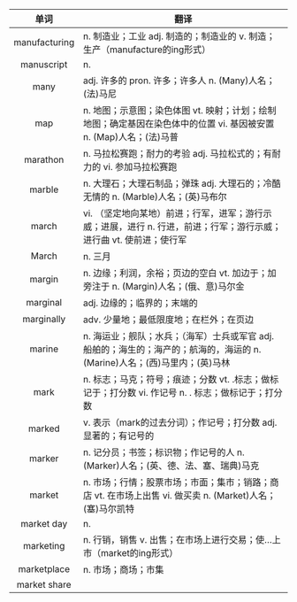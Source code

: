 |单词|翻译  |
|:--:|--| 
|	manufacturing  		|		n. 制造业；工业 adj. 制造的；制造业的 v. 制造；生产（manufacture的ing形式）	|		
|	manuscript  		|		n. 	|		
|	many  		|		adj. 许多的 pron. 许多；许多人 n. (Many)人名；(法)马尼	|		
|	map  		|		n. 地图；示意图；染色体图 vt. 映射；计划；绘制地图；确定基因在染色体中的位置 vi. 基因被安置 n. (Map)人名；(法)马普	|		
|	marathon  		|		n. 马拉松赛跑；耐力的考验 adj. 马拉松式的；有耐力的 vi. 参加马拉松赛跑	|		
|	marble  		|		n. 大理石；大理石制品；弹珠 adj. 大理石的；冷酷无情的 n. (Marble)人名；(英)马布尔	|		
|	march  		|		vi. （坚定地向某地）前进；行军，进军；游行示威；进展，进行 n. 行进，前进；行军；游行示威；进行曲 vt. 使前进；使行军	|		
|	March  		|		n. 三月	|		
|	margin  		|		n. 边缘；利润，余裕；页边的空白 vt. 加边于；加旁注于 n. (Margin)人名；(俄、意)马尔金	|		
|	marginal  		|		adj. 边缘的；临界的；末端的	|		
|	marginally  		|		adv. 少量地；最低限度地；在栏外；在页边	|		
|	marine  		|		n. 海运业；舰队；水兵；（海军）士兵或军官 adj. 船舶的；海生的；海产的；航海的，海运的 n. (Marine)人名；(西)马里内；(英)马林	|		
|	mark  		|		n. 标志；马克；符号；痕迹；分数 vt. .标志；做标记于；打分数 vi. 作记号 n. . 标志；做标记于；打分数	|		
|	marked  		|		v. 表示（mark的过去分词）；作记号；打分数 adj. 显著的；有记号的	|		
|	marker  		|		n. 记分员；书签；标识物；作记号的人 n. (Marker)人名；(英、德、法、塞、瑞典)马克	|		
|	market  		|		n. 市场；行情；股票市场；市面；集市；销路；商店 vt. 在市场上出售 vi. 做买卖 n. (Market)人名；(塞)马尔凯特	|		
|	market day  		|		n. 	|		
|	marketing  		|		n. 行销，销售 v. 出售；在市场上进行交易；使…上市（market的ing形式）	|		
|	marketplace  		|		n. 市场；商场；市集	|		
|	market share  		|			|		
